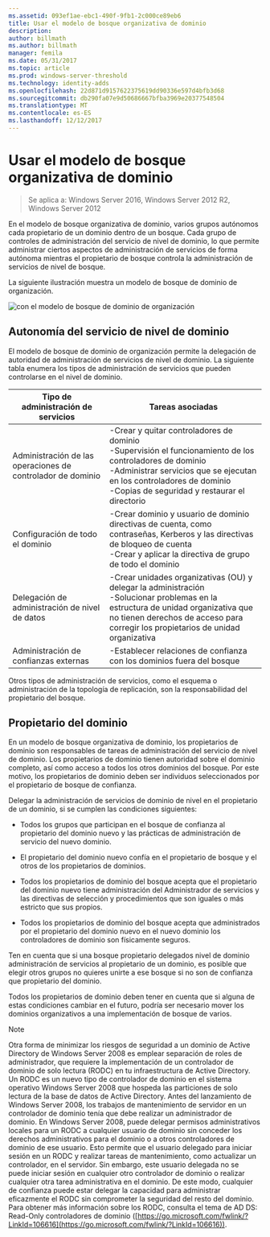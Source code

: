 ```yaml
---
ms.assetid: 093ef1ae-ebc1-490f-9fb1-2c000ce89eb6
title: Usar el modelo de bosque organizativa de dominio
description: 
author: billmath
ms.author: billmath
manager: femila
ms.date: 05/31/2017
ms.topic: article
ms.prod: windows-server-threshold
ms.technology: identity-adds
ms.openlocfilehash: 22d871d9157622375619dd90336e597d4bfb3d68
ms.sourcegitcommit: db290fa07e9d50686667bfba3969e20377548504
ms.translationtype: MT
ms.contentlocale: es-ES
ms.lasthandoff: 12/12/2017
---
```

# <a name="using-the-organizational-domain-forest-model"></a>Usar el modelo de bosque organizativa de dominio

>Se aplica a: Windows Server 2016, Windows Server 2012 R2, Windows Server 2012

En el modelo de bosque organizativa de dominio, varios grupos autónomos cada propietario de un dominio dentro de un bosque. Cada grupo de controles de administración del servicio de nivel de dominio, lo que permite administrar ciertos aspectos de administración de servicios de forma autónoma mientras el propietario de bosque controla la administración de servicios de nivel de bosque.  
  
La siguiente ilustración muestra un modelo de bosque de dominio de organización.  
  
![con el modelo de bosque de dominio de organización](../../media/Using-the-Organizational-Domain-Forest-Model/c50a3c6a-b0e4-43ec-ad62-f05d05f0bbd2.gif)  
  
## <a name="domain-level-service-autonomy"></a>Autonomía del servicio de nivel de dominio  
El modelo de bosque de dominio de organización permite la delegación de autoridad de administración de servicios de nivel de dominio. La siguiente tabla enumera los tipos de administración de servicios que pueden controlarse en el nivel de dominio.  
  
|Tipo de administración de servicios|Tareas asociadas|  
|------------------------------|--------------------|  
|Administración de las operaciones de controlador de dominio|-Crear y quitar controladores de dominio<br />-Supervisión el funcionamiento de los controladores de dominio<br />-Administrar servicios que se ejecutan en los controladores de dominio<br />-Copias de seguridad y restaurar el directorio|  
|Configuración de todo el dominio|-Crear dominio y usuario de dominio directivas de cuenta, como contraseñas, Kerberos y las directivas de bloqueo de cuenta<br />-Crear y aplicar la directiva de grupo de todo el dominio|  
|Delegación de administración de nivel de datos|-Crear unidades organizativas (OU) y delegar la administración<br />-Solucionar problemas en la estructura de unidad organizativa que no tienen derechos de acceso para corregir los propietarios de unidad organizativa|  
|Administración de confianzas externas|-Establecer relaciones de confianza con los dominios fuera del bosque|  
  
Otros tipos de administración de servicios, como el esquema o administración de la topología de replicación, son la responsabilidad del propietario del bosque.  
  
## <a name="domain-owner"></a>Propietario del dominio  
En un modelo de bosque organizativa de dominio, los propietarios de dominio son responsables de tareas de administración del servicio de nivel de dominio. Los propietarios de dominio tienen autoridad sobre el dominio completo, así como acceso a todos los otros dominios del bosque. Por este motivo, los propietarios de dominio deben ser individuos seleccionados por el propietario de bosque de confianza.  
  
Delegar la administración de servicios de dominio de nivel en el propietario de un dominio, si se cumplen las condiciones siguientes:  
  
-   Todos los grupos que participan en el bosque de confianza al propietario del dominio nuevo y las prácticas de administración de servicio del nuevo dominio.  
  
-   El propietario del dominio nuevo confía en el propietario de bosque y el otros de los propietarios de dominios.  
  
-   Todos los propietarios de dominio del bosque acepta que el propietario del dominio nuevo tiene administración del Administrador de servicios y las directivas de selección y procedimientos que son iguales o más estricto que sus propios.  
  
-   Todos los propietarios de dominio del bosque acepta que administrados por el propietario del dominio nuevo en el nuevo dominio los controladores de dominio son físicamente seguros.  
  
Ten en cuenta que si una bosque propietario delegados nivel de dominio administración de servicios al propietario de un dominio, es posible que elegir otros grupos no quieres unirte a ese bosque si no son de confianza que propietario del dominio.  
  
Todos los propietarios de dominio deben tener en cuenta que si alguna de estas condiciones cambiar en el futuro, podría ser necesario mover los dominios organizativos a una implementación de bosque de varios.  
  
> [!NOTE]  
> Otra forma de minimizar los riesgos de seguridad a un dominio de Active Directory de Windows Server 2008 es emplear separación de roles de administrador, que requiere la implementación de un controlador de dominio de solo lectura (RODC) en tu infraestructura de Active Directory. Un RODC es un nuevo tipo de controlador de dominio en el sistema operativo Windows Server 2008 que hospeda las particiones de solo lectura de la base de datos de Active Directory. Antes del lanzamiento de Windows Server 2008, los trabajos de mantenimiento de servidor en un controlador de dominio tenía que debe realizar un administrador de dominio. En Windows Server 2008, puede delegar permisos administrativos locales para un RODC a cualquier usuario de dominio sin conceder los derechos administrativos para el dominio o a otros controladores de dominio de ese usuario. Esto permite que el usuario delegado para iniciar sesión en un RODC y realizar tareas de mantenimiento, como actualizar un controlador, en el servidor. Sin embargo, este usuario delegada no se puede iniciar sesión en cualquier otro controlador de dominio o realizar cualquier otra tarea administrativa en el dominio. De este modo, cualquier de confianza puede estar delegar la capacidad para administrar eficazmente el RODC sin comprometer la seguridad del resto del dominio. Para obtener más información sobre los RODC, consulta el tema de AD DS: Read-Only controladores de dominio ([https://go.microsoft.com/fwlink/?LinkId=106616](https://go.microsoft.com/fwlink/?LinkId=106616)).  
  


